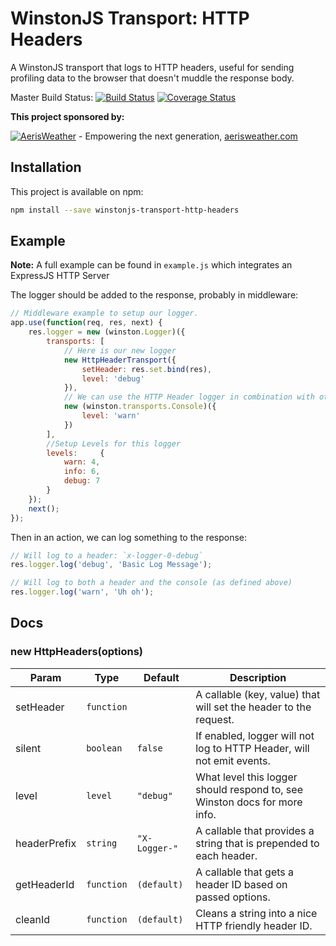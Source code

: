 WinstonJS Transport: HTTP Headers
=================================

A WinstonJS transport that logs to HTTP headers, useful for sending profiling data to the browser that doesn't muddle the response body.

Master Build Status:
[![Build Status](https://travis-ci.org/aerisweather/winstonjs-transport-http-headers.svg?branch=master)](https://travis-ci.org/aerisweather/winstonjs-transport-http-headers)
[![Coverage Status](https://coveralls.io/repos/aerisweather/winstonjs-transport-http-headers/badge.svg?branch=master&service=github)](https://coveralls.io/github/aerisweather/winstonjs-transport-http-headers?branch=master)

__This project sponsored by:__

[![AerisWeather](http://branding.aerisweather.com/logo-dark-small.png)](http://www.aerisweather.com) - Empowering the next generation, [aerisweather.com](https://www.aerisweather.com)

Installation
------------

This project is available on npm:

```sh
npm install --save winstonjs-transport-http-headers
```

Example
-------

**Note:** A full example can be found in `example.js` which integrates an ExpressJS HTTP Server

The logger should be added to the response, probably in middleware:

```javascript
// Middleware example to setup our logger.
app.use(function(req, res, next) {
	res.logger = new (winston.Logger)({
		transports: [
			// Here is our new logger
			new HttpHeaderTransport({
				setHeader: res.set.bind(res),
				level: 'debug'
			}),
			// We can use the HTTP Header logger in combination with other loggers too.
			new (winston.transports.Console)({
				level: 'warn'
			})
		],
		//Setup Levels for this logger
		levels:     {
			warn: 4,
			info: 6,
			debug: 7
		}
	});
	next();
});
```

Then in an action, we can log something to the response:
```javascript
// Will log to a header: `x-logger-0-debug`
res.logger.log('debug', 'Basic Log Message');

// Will log to both a header and the console (as defined above)
res.logger.log('warn', 'Uh oh');
```

Docs
----

### new HttpHeaders(options)

| Param        | Type       | Default       | Description                                                               |
| ------------ | ---------- | ------------- | ------------------------------------------------------------------------- |
| setHeader    | `function` |               | A callable (key, value) that will set the header to the request. |
| silent       | `boolean`  | `false`       | If enabled, logger will not log to HTTP Header, will not emit events. |
| level        | `level`    | `"debug"`     | What level this logger should respond to, see Winston docs for more info. |
| headerPrefix | `string`   | `"X-Logger-"` | A callable that provides a string that is prepended to each header. |
| getHeaderId  | `function` | `(default)`   | A callable that gets a header ID based on passed options. |
| cleanId      | `function` | `(default)`   | Cleans a string into a nice HTTP friendly header ID. |